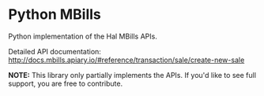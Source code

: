 # Python MBills

Python implementation of the Hal MBills APIs.

Detailed API documentation: http://docs.mbills.apiary.io/#reference/transaction/sale/create-new-sale


**NOTE:** This library only partially implements the APIs. If you'd like to see full support, you are free to contribute. 


